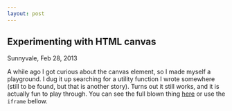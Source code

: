 ```yaml
---
layout: post
---
```


Experimenting with HTML canvas
------------------------------

Sunnyvale, Feb 28, 2013

A while ago I got curious about the canvas element, so I made myself a playground. I dug it up searching for a utility function I wrote somewhere (still to be found, but that is another story). Turns out it still works, and it is actually fun to play through. You can see the full blown thing [here](http://xonecas.github.com/2d-particle-experiements/) or use the `iframe` bellow.

<div id="iframe"></div>
